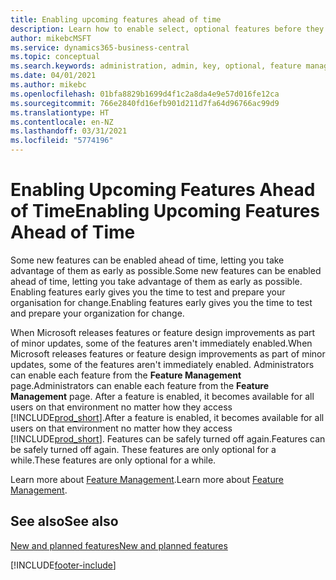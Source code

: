 ```yaml
---
title: Enabling upcoming features ahead of time
description: Learn how to enable select, optional features before they become mandatory.
author: mikebcMSFT
ms.service: dynamics365-business-central
ms.topic: conceptual
ms.search.keywords: administration, admin, key, optional, feature management, early access, preview
ms.date: 04/01/2021
ms.author: mikebc
ms.openlocfilehash: 01bfa8829b1699d4f1c2a8da4e9e57d016fe12ca
ms.sourcegitcommit: 766e2840fd16efb901d211d7fa64d96766ac99d9
ms.translationtype: HT
ms.contentlocale: en-NZ
ms.lasthandoff: 03/31/2021
ms.locfileid: "5774196"
---
```

# <a name="enabling-upcoming-features-ahead-of-time"></a><span data-ttu-id="b8abd-103">Enabling Upcoming Features Ahead of Time</span><span class="sxs-lookup"><span data-stu-id="b8abd-103">Enabling Upcoming Features Ahead of Time</span></span>

<span data-ttu-id="b8abd-104">Some new features can be enabled ahead of time, letting you take advantage of them as early as possible.</span><span class="sxs-lookup"><span data-stu-id="b8abd-104">Some new features can be enabled ahead of time, letting you take advantage of them as early as possible.</span></span> <span data-ttu-id="b8abd-105">Enabling features early gives you the time to test and prepare your organisation for change.</span><span class="sxs-lookup"><span data-stu-id="b8abd-105">Enabling features early gives you the time to test and prepare your organization for change.</span></span>

<span data-ttu-id="b8abd-106">When Microsoft releases features or feature design improvements as part of minor updates, some of the features aren't immediately enabled.</span><span class="sxs-lookup"><span data-stu-id="b8abd-106">When Microsoft releases features or feature design improvements as part of minor updates, some of the features aren't immediately enabled.</span></span> <span data-ttu-id="b8abd-107">Administrators can enable each feature from the **Feature Management** page.</span><span class="sxs-lookup"><span data-stu-id="b8abd-107">Administrators can enable each feature from the **Feature Management** page.</span></span> <span data-ttu-id="b8abd-108">After a feature is enabled, it becomes available for all users on that environment no matter how they access [!INCLUDE[prod_short](includes/prod_short.md)].</span><span class="sxs-lookup"><span data-stu-id="b8abd-108">After a feature is enabled, it becomes available for all users on that environment no matter how they access [!INCLUDE[prod_short](includes/prod_short.md)].</span></span> <span data-ttu-id="b8abd-109">Features can be safely turned off again.</span><span class="sxs-lookup"><span data-stu-id="b8abd-109">Features can be safely turned off again.</span></span> <span data-ttu-id="b8abd-110">These features are only optional for a while.</span><span class="sxs-lookup"><span data-stu-id="b8abd-110">These features are only optional for a while.</span></span>

<span data-ttu-id="b8abd-111">Learn more about [Feature Management](/dynamics365/business-central/dev-itpro/administration/feature-management).</span><span class="sxs-lookup"><span data-stu-id="b8abd-111">Learn more about [Feature Management](/dynamics365/business-central/dev-itpro/administration/feature-management).</span></span>  

## <a name="see-also"></a><span data-ttu-id="b8abd-112">See also</span><span class="sxs-lookup"><span data-stu-id="b8abd-112">See also</span></span>

[<span data-ttu-id="b8abd-113">New and planned features</span><span class="sxs-lookup"><span data-stu-id="b8abd-113">New and planned features</span></span>](/dynamics365-release-plan/2021wave1/)  


[!INCLUDE[footer-include](includes/footer-banner.md)]